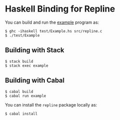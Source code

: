 # Haskell Binding for Repline

You can build and run the [example] program as:
```
$ ghc -ihaskell test/Example.hs src/repline.c
$ ./test/Example
```

## Building with Stack

```
$ stack build
$ stack exec example
```

## Building with Cabal

```
$ cabal build
$ cabal run example
```

You can install the `repline` package locally as:
```
$ cabal install
```

[example]: https://github.com/daanx/repline/blob/main/test/Example.hs
